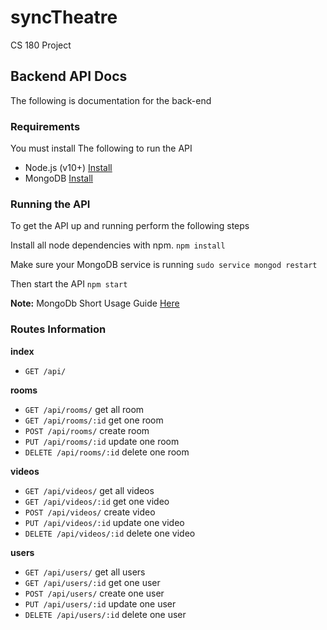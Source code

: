 # syncTheatre
CS 180 Project

## Backend API Docs

The following is documentation for the back-end

### Requirements

You must install The following to run the API

- Node.js (v10+) [Install](https://nodejs.org/en/download/)
- MongoDB [Install](https://docs.mongodb.com/manual/installation/)


### Running the API

To get the API up and running perform the following steps

Install all node dependencies with npm.
`npm install`

Make sure your MongoDB service is running
`sudo service mongod restart`


Then start the API
`npm start`

**Note:** MongoDb Short Usage Guide [Here](https://github.com/bball24/syncTheatre/blob/master/src/api/notes/mongodb.md)


### Routes Information

**index**

- `GET /api/`

**rooms**

- `GET /api/rooms/` get all room
- `GET /api/rooms/:id` get one room
- `POST /api/rooms/` create room
- `PUT /api/rooms/:id` update one room
- `DELETE /api/rooms/:id` delete one room

**videos**

- `GET /api/videos/` get all videos
- `GET /api/videos/:id` get one video
- `POST /api/videos/` create video
- `PUT /api/videos/:id` update one video
- `DELETE /api/videos/:id` delete one video

**users**

- `GET /api/users/` get all users
- `GET /api/users/:id` get one user
- `POST /api/users/` create one user
- `PUT /api/users/:id` update one user
- `DELETE /api/users/:id` delete one user







